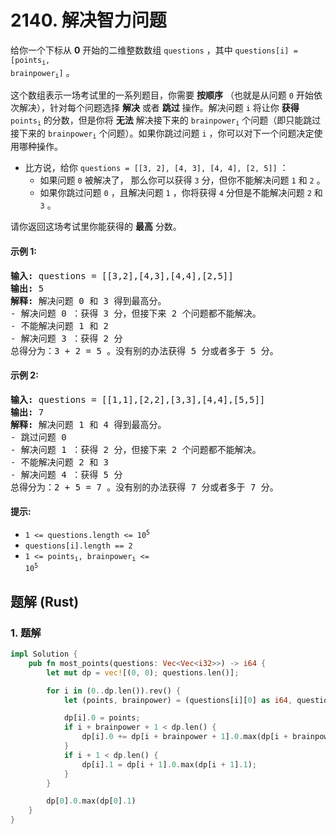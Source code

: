 # 2140. 解决智力问题
给你一个下标从 **0** 开始的二维整数数组 `questions` ，其中 <code>questions[i] = [points<sub>i</sub>, brainpower<sub>i</sub>]</code> 。

这个数组表示一场考试里的一系列题目，你需要 **按顺序** （也就是从问题 `0` 开始依次解决），针对每个问题选择 **解决** 或者 **跳过** 操作。解决问题 `i` 将让你 **获得**  <code>points<sub>i</sub></code> 的分数，但是你将 **无法** 解决接下来的 <code>brainpower<sub>i</sub></code> 个问题（即只能跳过接下来的 <code>brainpower<sub>i</sub></code> 个问题）。如果你跳过问题 `i` ，你可以对下一个问题决定使用哪种操作。

* 比方说，给你 `questions = [[3, 2], [4, 3], [4, 4], [2, 5]]` ：
    * 如果问题 `0` 被解决了， 那么你可以获得 `3` 分，但你不能解决问题 `1` 和 `2` 。
    * 如果你跳过问题 `0` ，且解决问题 `1` ，你将获得 `4` 分但是不能解决问题 `2` 和 `3` 。

请你返回这场考试里你能获得的 **最高** 分数。

#### 示例 1:
<pre>
<strong>输入:</strong> questions = [[3,2],[4,3],[4,4],[2,5]]
<strong>输出:</strong> 5
<strong>解释:</strong> 解决问题 0 和 3 得到最高分。
- 解决问题 0 ：获得 3 分，但接下来 2 个问题都不能解决。
- 不能解决问题 1 和 2
- 解决问题 3 ：获得 2 分
总得分为：3 + 2 = 5 。没有别的办法获得 5 分或者多于 5 分。
</pre>

#### 示例 2:
<pre>
<strong>输入:</strong> questions = [[1,1],[2,2],[3,3],[4,4],[5,5]]
<strong>输出:</strong> 7
<strong>解释:</strong> 解决问题 1 和 4 得到最高分。
- 跳过问题 0
- 解决问题 1 ：获得 2 分，但接下来 2 个问题都不能解决。
- 不能解决问题 2 和 3
- 解决问题 4 ：获得 5 分
总得分为：2 + 5 = 7 。没有别的办法获得 7 分或者多于 7 分。
</pre>

#### 提示:
* <code>1 <= questions.length <= 10<sup>5</sup></code>
* `questions[i].length == 2`
* <code>1 <= points<sub>i</sub>, brainpower<sub>i</sub> <= 10<sup>5</sup></code>

## 题解 (Rust)

### 1. 题解
```Rust
impl Solution {
    pub fn most_points(questions: Vec<Vec<i32>>) -> i64 {
        let mut dp = vec![(0, 0); questions.len()];

        for i in (0..dp.len()).rev() {
            let (points, brainpower) = (questions[i][0] as i64, questions[i][1] as usize);

            dp[i].0 = points;
            if i + brainpower + 1 < dp.len() {
                dp[i].0 += dp[i + brainpower + 1].0.max(dp[i + brainpower + 1].1);
            }
            if i + 1 < dp.len() {
                dp[i].1 = dp[i + 1].0.max(dp[i + 1].1);
            }
        }

        dp[0].0.max(dp[0].1)
    }
}
```
